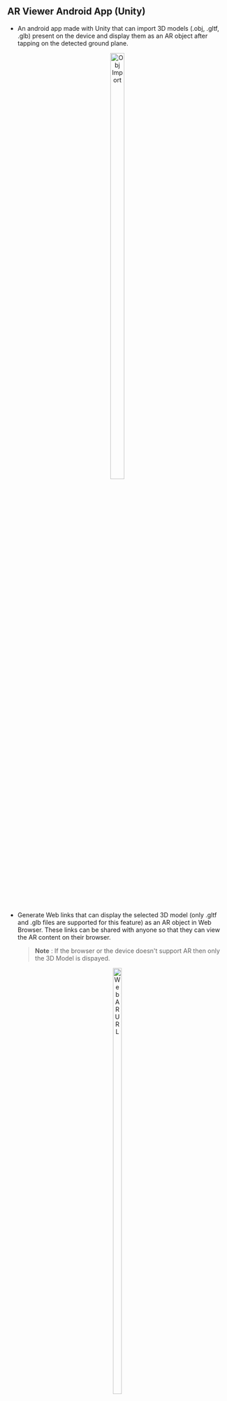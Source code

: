 ## AR Viewer Android App (Unity)
* An android app made with Unity that can import 3D models (.obj, .gltf, .glb) present on the device and display them as an AR object after tapping on the detected ground plane.
<p align="center">
<img src="https://github.com/sushanthjambu/readme-images/blob/main/unityarapp/Girl_Obj%20Gif.gif" alt="Obj Import" width="25%" height="50%">
</p>

* Generate Web links that can display the selected 3D model (only .gltf and .glb files are supported for this feature) as an AR object in Web Browser. These links can be shared with anyone so that they can view the AR content on their browser.
	> **Note** : If the browser or the device doesn't support AR then only the 3D Model is dispayed.
<p align="center">
<img align="center" src="https://github.com/sushanthjambu/readme-images/blob/main/unityarapp/WebAR%20Link.png" alt="WebAR URL" width="20%" height="50%">
</p>

* Export the imported models to a location on your android device as .gltf model. So you can first import a .obj object view in AR and then export it to a location on the device as .gltf model.
	> **Note** : The exported model may not contain all the textures/features of the imported model. The app is limited by the libraries/packages it uses.
<p align="center">
<img align="center" src="https://github.com/sushanthjambu/readme-images/blob/main/unityarapp/Export%20Button.png" alt="Export" width="20%" height="50%">
</p>

## Features
There are two main features that this app implements
1. Imports the local 3D files of type .obj, .gltf and .glb and displays in AR View.
	- After placing the object on a plane you can also export the 3D object to .gltf format. However the exported object may not have all the properties of the original object.
2. WebAR - Generates a Web link which can be shared. So that anyone can view the 3D object in web browser for which you have generated the web link.

## Installation
- You can find the .apk file in the releases section that can be installed on your Android phone. But the WebAR feature will not work this way, read the WebAR section below to know more.
- You may clone this repo or download the zip and open it via Unity Editor. You can also run/play the project in Unity Editor.

## Unity Version and Packages used
- Unity - 2020.1
- AR Foundation - 3.1.10
- AR Core - 3.1.8
#### Some of the  external packages used are
- **Unity Simple File Browser** - UI File Browser as a unity package that works Androis, iOS etc. It has some really useful helper functions that have been used extensively in this project.
	https://github.com/yasirkula/UnitySimpleFileBrowser
- **Runtime Obj importer** - used for importing .obj models at runtime. It is a really good importer.
	https://assetstore.unity.com/packages/tools/modeling/runtime-obj-importer-49547
- **Unity GLTF** - used for importing and exporting .gltf models at runtime. Using the unity package version from the releases.
	https://github.com/KhronosGroup/UnityGLTF

## AR Viewer
- You may click the "Browse" button on home screen.Also you can open the Options Panel by clicking the button on top left and then click on AR Viewer button.
	<p align="center">
	<img src="https://github.com/sushanthjambu/readme-images/blob/main/unityarapp/Browse.png" alt="Browse button" width="20%" height="50%">
	</p>
- After that select the appropriate 3D File to view in AR.
- Sometimes the importer may throw an error or the textures are not imported properly. The app just uses external packages for importing hence nothing can be done in these cases.    

## WebAR
- Implementing WebAR is not direct. You must also implement the Server side funtionality for this to work.
<p align="center">
<img align="center" src="https://github.com/sushanthjambu/readme-images/blob/main/unityarapp/WebAR%20gif.gif" alt="Obj Import" width="25%" height="50%">
</p>

#### Working of feature
1. The app uploads the user selected file to a remote server. In my case an Amazon S3 storage bucket.
2. After successfull upload the server stores the file's S3 storage location in database. Later, a WebAR link is generated by the server.
3. When this link is opened in the browser, the server renders a html file that uses Model Viewer to display the object in AR.
4. So the server gets the uploaded 3D file from Amazon S3 while rendering html in browser.
#### Steps to upload the file/folder successfully
1. User can select either a .glb file or .gltf file. If the .gltf has supporting files like .bin or texture images in a folder, then user must upload the folder containing all the supporting files.
2. However the cumulative size cannot exceed 50MB limit. You may change this in [FileUploader.cs](Assets/Scripts/FileUploader.cs#L31) to suit your needs.
3. To select a folder, open the folder you want to upload and without selecting any file in that folder just click on "Upload" button. Make sure the folder name is present in the Address bar before you upload.
<p align="center">
<table align="center">
	<tr>
		<td width="25%" height="50%"><img align="center" src="https://github.com/sushanthjambu/readme-images/blob/main/unityarapp/Folder%20Upload.jpg" alt="Obj Import" </td>
	</tr>
	<tr>
		<td>1. Open the folder and check if the name of folder to be uploaded is present in address bar</td>
	</tr>
	<tr>
		<td>2. Click on Upload after checking folder name</td>
	</tr>
</table>
</p>

#### Steps to implement the Server
- I have an example Server implemented with Flask-python. Below is the repo
	- https://github.com/sushanthjambu/jarviewer-flask
- **After you implement the Server give the public url of server in [FileUploader.cs](Assets/Scripts/FileUploader.cs#L19) script.**

## Credits
- Unity Simple File Browser - https://github.com/yasirkula/UnitySimpleFileBrowser
- Runtime Obj Importer - https://assetstore.unity.com/packages/tools/modeling/runtime-obj-importer-49547
- Unity GLTF - https://github.com/KhronosGroup/UnityGLTF